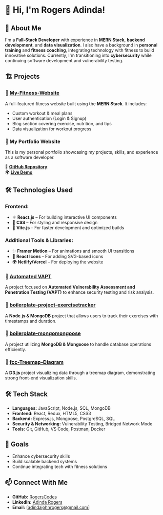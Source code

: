 # 👋 Hi, I'm Rogers Adinda!

## 🚀 About Me
I'm a **Full-Stack Developer** with experience in **MERN Stack**, **backend development**, and **data visualization**. I also have a background in **personal training** and **fitness coaching**, integrating technology with fitness to build innovative solutions. Currently, I'm transitioning into **cybersecurity** while continuing software development and vulnerability testing.

## 🏗️ Projects
### 🔹 [My-Fitness-Website](https://github.com/RogersCodes/My-Fitness-Website)
A full-featured fitness website built using the **MERN Stack**. It includes:
- Custom workout & meal plans
- User authentication (Login & Signup)
- Blog section covering exercise, nutrition, and tips
- Data visualization for workout progress

### 🚀 My Portfolio Website

This is my personal portfolio showcasing my projects, skills, and experience as a software developer.

🔗 **[GitHub Repository](https://github.com/RogersCodes/portfolio-website)**  
🌍 **[Live Demo](https://rogerscodes.netlify.app/)**
## 🛠 Technologies Used

### **Frontend:**
- ⚛️ **React.js** – For building interactive UI components  
- 🎨 **CSS** – For styling and responsive design  
- 🚀 **Vite.js** – For faster development and optimized builds    

### **Additional Tools & Libraries:**
- ✨ **Framer Motion** – For animations and smooth UI transitions  
- 📸 **React Icons** – For adding SVG-based icons   
- 🌍 **Netlify/Vercel** – For deploying the website 

### 🔹 [Automated VAPT](https://github.com/RogersCodes/Automated-VAPT)
A project focused on **Automated Vulnerability Assessment and Penetration Testing (VAPT)** to enhance security testing and risk analysis.

### 🔹 [boilerplate-project-exercisetracker](https://github.com/RogersCodes/boilerplate-project-exercisetracker)
A **Node.js & MongoDB** project that allows users to track their exercises with timestamps and duration.

### 🔹 [boilerplate-mongomongoose](https://github.com/RogersCodes/boilerplate-mongomongoose)
A project utilizing **MongoDB & Mongoose** to handle database operations efficiently.

### 🔹 [fcc-Treemap-Diagram](https://github.com/RogersCodes/fcc-Treemap-Diagram)
A **D3.js** project visualizing data through a treemap diagram, demonstrating strong front-end visualization skills.

## 🛠️ Tech Stack
- **Languages:** JavaScript, Node.js, SQL, MongoDB
- **Frontend:** React, Redux, HTML5, CSS3
- **Backend:** Express.js, Mongoose, PostgreSQL, SQL
- **Security & Networking:** Vulnerability Testing, Bridged Network Mode
- **Tools:** Git, GitHub, VS Code, Postman, Docker

## 🎯 Goals
- Enhance cybersecurity skills
- Build scalable backend systems
- Continue integrating tech with fitness solutions

## 📫 Connect With Me
- **GitHub:** [RogersCodes](https://github.com/RogersCodes)
- **LinkedIn:** [Adinda Rogers](https://www.linkedin.com/in/adinda-rogers-4aa562134/)
- **Email:** [adindajohnrogers@gmail.com]

